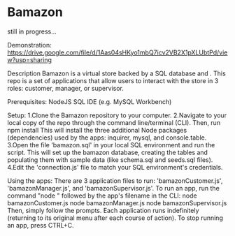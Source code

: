 # Bamazon

still in progress...

Demonstration: 
https://drive.google.com/file/d/1Aas04sHKyo1mbQ7icv2VB2X1pXLUbtPd/view?usp=sharing

Description
Bamazon is a virtual store backed by a SQL database and . This repo is a set of applications that allow users to interact with the store in 3 roles: customer, manager, or supervisor. 


Prerequisites:
NodeJS
SQL IDE (e.g. MySQL Workbench)


Setup: 
1.Clone the Bamazon repository to your computer.
2.Navigate to your local copy of the repo through the command line/terminal (CLI). Then, run 
    npm install
This will install the three additional Node packages (dependencies) used by the apps: inquirer, mysql, and console.table.
3.Open the file 'bamazon.sql' in your local SQL environment and run the script. 
This will set up the bamazon database, creating the tables and populating them with sample data (like schema.sql and seeds.sql files). 
4.Edit the 'connection.js' file to match your SQL environment's credentials.


Using the apps: 
There are 3 application files to run: 'bamazonCustomer.js', 'bamazonManager.js', and 'bamazonSupervisor.js'. To run an app, run the command "node " followed by the app's filename in the CLI:
    node bamazonCustomer.js
    node bamazonManager.js
    node bamazonSupervisor.js
Then, simply follow the prompts. 
Each application runs indefinitely (returning to its original menu after each course of action). To stop running an app, press CTRL+C.